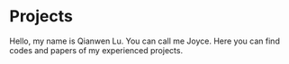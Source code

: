 # Projects
Hello, my name is Qianwen Lu. You can call me Joyce. Here you can find codes and papers of my experienced projects.

